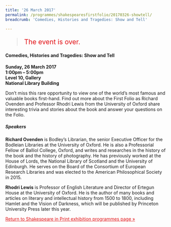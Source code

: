 ```yaml
---
title: '26 March 2017'
permalink: /programmes/shakespearesfirstfolio/20170326-showtell/
breadcrumb: 'Comedies, Histories and Tragedies: Show and Tell'

---
```



<blockquote style="color: #E21216; font-size: 150%;">The event is over.</blockquote>

#### Comedies, Histories and Tragedies: Show and Tell

__Sunday, 26 March 2017__<br>
__1:00pm – 5:00pm__<br>
__Level 10, Gallery__<br>
__National Library Building__

Don’t miss this rare opportunity to view one of the world’s most famous and valuable books first-hand. Find out more about the First Folio as Richard Ovenden and Professor Rhodri Lewis from the University of Oxford share interesting trivia and stories about the book and answer your questions on the Folio.

##### Speakers

__Richard Ovenden__ is Bodley’s Librarian, the senior Executive Officer for the Bodleian Libraries at the University of Oxford. He is also a Professorial Fellow of Balliol College, Oxford, and writes and researches in the history of the book and the history of photography. He has previously worked at the House of Lords, the National Library of Scotland and the University of Edinburgh. He serves on the Board of the Consortium of European Research Libraries and was elected to the American Philosophical Society in 2015.

__Rhodri Lewis__ is Professor of English Literature and Director of Ertegun House at the University of Oxford. He is the author of many books and articles on literary and intellectual history from 1500 to 1800, including Hamlet and the Vision of Darkness, which will be published by Princeton University Press later this year.

<a href="/exhibitions/past-exhibitions/shakespearesfirstfolio/programmes/" style="color:#E21216;">Return to Shakespeare in Print exhibition programmes page &#187;</a>
